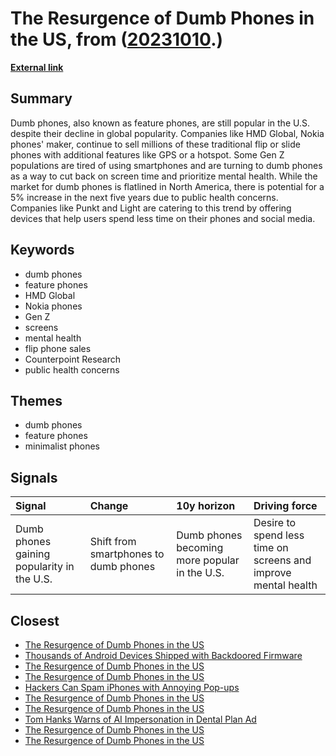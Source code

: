 # __The Resurgence of Dumb Phones in the US__, from ([20231010](https://kghosh.substack.com/p/20231010).)

__[External link](https://www.cnbc.com/2023/03/29/dumb-phones-are-on-the-rise-in-the-us-as-gen-z-limits-screen-time.html?utm_source=substack&utm_medium=email)__



## Summary

Dumb phones, also known as feature phones, are still popular in the U.S. despite their decline in global popularity. Companies like HMD Global, Nokia phones' maker, continue to sell millions of these traditional flip or slide phones with additional features like GPS or a hotspot. Some Gen Z populations are tired of using smartphones and are turning to dumb phones as a way to cut back on screen time and prioritize mental health. While the market for dumb phones is flatlined in North America, there is potential for a 5% increase in the next five years due to public health concerns. Companies like Punkt and Light are catering to this trend by offering devices that help users spend less time on their phones and social media.

## Keywords

* dumb phones
* feature phones
* HMD Global
* Nokia phones
* Gen Z
* screens
* mental health
* flip phone sales
* Counterpoint Research
* public health concerns

## Themes

* dumb phones
* feature phones
* minimalist phones

## Signals

| Signal                                     | Change                                | 10y horizon                                   | Driving force                                                  |
|:-------------------------------------------|:--------------------------------------|:----------------------------------------------|:---------------------------------------------------------------|
| Dumb phones gaining popularity in the U.S. | Shift from smartphones to dumb phones | Dumb phones becoming more popular in the U.S. | Desire to spend less time on screens and improve mental health |

## Closest

* [The Resurgence of Dumb Phones in the US](29806fd07d41c5c25550b367b80f445c)
* [Thousands of Android Devices Shipped with Backdoored Firmware](5a36304d6c6c3617ca17501078bbc8f9)
* [The Resurgence of Dumb Phones in the US](29806fd07d41c5c25550b367b80f445c)
* [The Resurgence of Dumb Phones in the US](29806fd07d41c5c25550b367b80f445c)
* [Hackers Can Spam iPhones with Annoying Pop-ups](a94bc00d909eee777b372b65a0eedda5)
* [The Resurgence of Dumb Phones in the US](29806fd07d41c5c25550b367b80f445c)
* [The Resurgence of Dumb Phones in the US](29806fd07d41c5c25550b367b80f445c)
* [Tom Hanks Warns of AI Impersonation in Dental Plan Ad](a6a85ffaf515094e85437d112d6f19b7)
* [The Resurgence of Dumb Phones in the US](29806fd07d41c5c25550b367b80f445c)
* [The Resurgence of Dumb Phones in the US](29806fd07d41c5c25550b367b80f445c)
